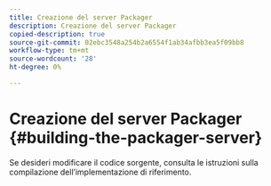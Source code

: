 ```yaml
---
title: Creazione del server Packager
description: Creazione del server Packager
copied-description: true
source-git-commit: 02ebc3548a254b2a6554f1ab34afbb3ea5f09bb8
workflow-type: tm+mt
source-wordcount: '28'
ht-degree: 0%

---
```


# Creazione del server Packager {#building-the-packager-server}

Se desideri modificare il codice sorgente, consulta le istruzioni sulla compilazione dell’implementazione di riferimento.
